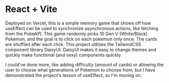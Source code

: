 # React + Vite

Deployed on Vercel, this is a simple memory game that shows off how useEffect can be used to synchronize asynchronous actions, like fetching from the PokeAPI.
This game randomly picks 10 Gen V (White/Black) Pokemon, and the goal is to click on each pokemon only once. The cards are shuffled after each click.
This project utilizes the TailwindCSS component library DaisyUI. DaisyUI makes it easy to change themes and quickly make functional (and sexy) components quickly.

I could've done more, like adding difficulty (amount of cards) or allowing the user to choose what generations of Pokemon to choose from, but I have demonstrated the project's lesson of useEffect, so I'm moving on.
